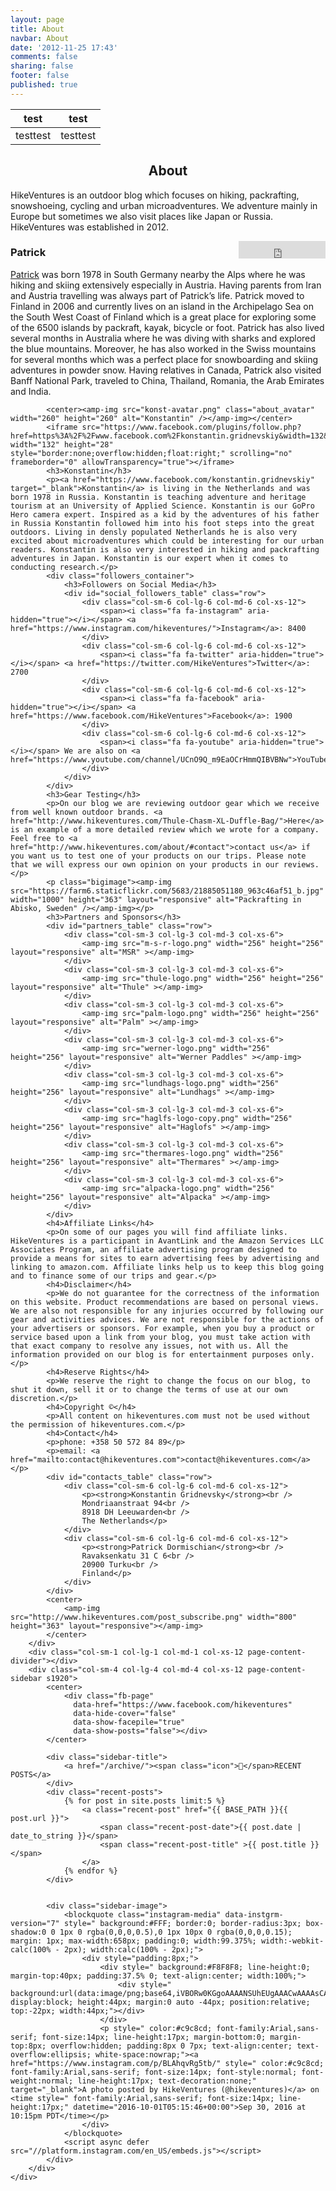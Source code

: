 ```yaml
---
layout: page
title: About
navbar: About
date: '2012-11-25 17:43'
comments: false
sharing: false
footer: false
published: true
---
```


| test | test |
|:--------:|:-------:|
| testtest | testtest |

<div class="my-fluid-container">
	<div class="row">
		<div class="col-lg-12">
			<center><h2 class="page-header">About</h2></center>
		</div>
    </div>
	<div class="row">
		<div class="col-sm-7 col-lg-7 col-md-7 col-xs-12 page-content-content">
			<p>HikeVentures is an outdoor blog which focuses on hiking, packrafting, snowshoeing, cycling and urban microadventures. We adventure mainly in Europe but sometimes we also visit places like Japan or Russia. HikeVentures was established in 2012.</p>
			<center><amp-img src="patrk-avatar.png" class="about_avatar" width="260" height="260" alt="Patrik" /></amp-img></center>
			<iframe src="https://www.facebook.com/plugins/follow.php?href=https%3A%2F%2Fwww.facebook.com%2Fpatrickdormischian&width=139&height=21&layout=button_count&size=large&show_faces=true&appId=582626375123567" width="139" height="28" style="border:none;overflow:hidden;float:right;" scrolling="no" frameborder="0" allowTransparency="true"></iframe>
			<h3>Patrick</h3>
			<p><a href="https://www.facebook.com/profile.php?id=100009207710788">Patrick</a> was born 1978 in South Germany nearby the Alps where he was hiking and skiing extensively especially in Austria. Having parents from Iran and Austria travelling was always part of Patrick’s life. Patrick moved to Finland in 2006 and currently lives on an island in the Archipelago Sea on the South West Coast of Finland which is a great place for exploring some of the 6500 islands by packraft, kayak, bicycle or foot. Patrick has also lived several months in Australia where he was diving with sharks and explored the blue mountains. Moreover, he has also worked in the Swiss mountains for several months which was a perfect place for snowboarding and skiing adventures in powder snow. Having relatives in Canada, Patrick also visited Banff National Park, traveled to China, Thailand, Romania, the Arab Emirates and India.</p>

			<center><amp-img src="konst-avatar.png" class="about_avatar" width="260" height="260" alt="Konstantin" /></amp-img></center>
			<iframe src="https://www.facebook.com/plugins/follow.php?href=https%3A%2F%2Fwww.facebook.com%2Fkonstantin.gridnevskiy&width=132&height=21&layout=button_count&size=large&show_faces=true&appId=582626375123567" width="132" height="28" style="border:none;overflow:hidden;float:right;" scrolling="no" frameborder="0" allowTransparency="true"></iframe>
			<h3>Konstantin</h3>
			<p><a href="https://www.facebook.com/konstantin.gridnevskiy" target="_blank">Konstantin</a> is living in the Netherlands and was born 1978 in Russia. Konstantin is teaching adventure and heritage tourism at an University of Applied Science. Konstantin is our GoPro Hero camera expert. Inspired as a kid by the adventures of his father in Russia Konstantin followed him into his foot steps into the great outdoors. Living in densly populated Netherlands he is also very excited about microadventures which could be interesting for our urban readers. Konstantin is also very interested in hiking and packrafting adventures in Japan. Konstantin is our expert when it comes to conducting research.</p>
			<div class="followers_container">
				<h3>Followers on Social Media</h3>
				<div id="social_followers_table" class="row">
					<div class="col-sm-6 col-lg-6 col-md-6 col-xs-12">
						<span><i class="fa fa-instagram" aria-hidden="true"></i></span> <a href="https://www.instagram.com/hikeventures/">Instagram</a>: 8400
					</div>
					<div class="col-sm-6 col-lg-6 col-md-6 col-xs-12">
						<span><i class="fa fa-twitter" aria-hidden="true"></i></span> <a href="https://twitter.com/HikeVentures">Twitter</a>: 2700
					</div>
					<div class="col-sm-6 col-lg-6 col-md-6 col-xs-12">
						<span><i class="fa fa-facebook" aria-hidden="true"></i></span> <a href="https://www.facebook.com/HikeVentures">Facebook</a>: 1900
					</div>
					<div class="col-sm-6 col-lg-6 col-md-6 col-xs-12">
						<span><i class="fa fa-youtube" aria-hidden="true"></i></span> We are also on <a href="https://www.youtube.com/channel/UCnO9Q_m9EaOCrHmmQIBVBNw">YouTube</a>.
					</div>
				</div>
			</div>
			<h3>Gear Testing</h3>
			<p>On our blog we are reviewing outdoor gear which we receive from well known outdoor brands. <a href="http://www.hikeventures.com/Thule-Chasm-XL-Duffle-Bag/">Here</a> is an example of a more detailed review which we wrote for a company. Feel free to <a href="http://www.hikeventures.com/about/#contact">contact us</a> if you want us to test one of your products on our trips. Please note that we will express our own opinion on your products in our reviews.</p>
			<p class="bigimage"><amp-img src="https://farm6.staticflickr.com/5683/21885051180_963c46af51_b.jpg" width="1000" height="363" layout="responsive" alt="Packrafting in Abisko, Sweden" /></amp-img></p>
			<h3>Partners and Sponsors</h3>
			<div id="partners_table" class="row">
				<div class="col-sm-3 col-lg-3 col-md-3 col-xs-6">
					<amp-img src="m-s-r-logo.png" width="256" height="256" layout="responsive" alt="MSR" ></amp-img>
				</div>
				<div class="col-sm-3 col-lg-3 col-md-3 col-xs-6">
					<amp-img src="thule-logo.png" width="256" height="256" layout="responsive" alt="Thule" ></amp-img>
				</div>
				<div class="col-sm-3 col-lg-3 col-md-3 col-xs-6">
					<amp-img src="palm-logo.png" width="256" height="256" layout="responsive" alt="Palm" ></amp-img>
				</div>
				<div class="col-sm-3 col-lg-3 col-md-3 col-xs-6">
					<amp-img src="werner-logo.png" width="256" height="256" layout="responsive" alt="Werner Paddles" ></amp-img>
				</div>
				<div class="col-sm-3 col-lg-3 col-md-3 col-xs-6">
					<amp-img src="lundhags-logo.png" width="256" height="256" layout="responsive" alt="Lundhags" ></amp-img>
				</div>
				<div class="col-sm-3 col-lg-3 col-md-3 col-xs-6">
					<amp-img src="haglfs-logo-copy.png" width="256" height="256" layout="responsive" alt="Haglofs" ></amp-img>
				</div>
				<div class="col-sm-3 col-lg-3 col-md-3 col-xs-6">
					<amp-img src="thermares-logo.png" width="256" height="256" layout="responsive" alt="Thermares" ></amp-img>
				</div>
				<div class="col-sm-3 col-lg-3 col-md-3 col-xs-6">
					<amp-img src="alpacka-logo.png" width="256" height="256" layout="responsive" alt="Alpacka" ></amp-img>
				</div>
			</div>
			<h4>Affiliate Links</h4>
			<p>On some of our pages you will find affiliate links. HikeVentures is a participant in AvantLink and the Amazon Services LLC Associates Program, an affiliate advertising program designed to provide a means for sites to earn advertising fees by advertising and linking to amazon.com. Affiliate links help us to keep this blog going and to finance some of our trips and gear.</p>
			<h4>Disclaimer</h4>
			<p>We do not guarantee for the correctness of the information on this website. Product recommendations are based on personal views. We are also not responsible for any injuries occurred by following our gear and activities advices. We are not responsible for the actions of your advertisers or sponsors. For example, when you buy a product or service based upon a link from your blog, you must take action with that exact company to resolve any issues, not with us. All the information provided on our blog is for entertainment purposes only.</p>
			<h4>Reserve Rights</h4>
			<p>We reserve the right to change the focus on our blog, to shut it down, sell it or to change the terms of use at our own discretion.</p>
			<h4>Copyright ©</h4>
			<p>All content on hikeventures.com must not be used without the permission of hikeventures.com.</p>
			<h4>Contact</h4>
			<p>phone: +358 50 572 84 89</p>
			<p>email: <a href="mailto:contact@hikeventures.com">contact@hikeventures.com</a></p>
			<div id="contacts_table" class="row">
				<div class="col-sm-6 col-lg-6 col-md-6 col-xs-12">
					<p><strong>Konstantin Gridnevsky</strong><br />
					Mondriaanstraat 94<br />
					8918 DH Leeuwarden<br />
					The Netherlands</p>
				</div>
				<div class="col-sm-6 col-lg-6 col-md-6 col-xs-12">
					<p><strong>Patrick Dormischian</strong><br />
					Ravaksenkatu 31 C 6<br />
					20900 Turku<br />
					Finland</p>
				</div>
			</div>
			<center>
				<amp-img src="http://www.hikeventures.com/post_subscribe.png" width="800" height="363" layout="responsive"></amp-img>
			</center>
		</div>
	    <div class="col-sm-1 col-lg-1 col-md-1 col-xs-12 page-content-divider"></div>
	    <div class="col-sm-4 col-lg-4 col-md-4 col-xs-12 page-content-sidebar s1920">
			<center>
				<div class="fb-page"
				  data-href="https://www.facebook.com/hikeventures"
				  data-hide-cover="false"
				  data-show-facepile="true"
				  data-show-posts="false"></div>
			</center>

	        <div class="sidebar-title">
				<a href="/archive/"><span class="icon"></span>RECENT POSTS</a>
			</div>
			<div class="recent-posts">
	            {% for post in site.posts limit:5 %}
	                <a class="recent-post" href="{{ BASE_PATH }}{{ post.url }}">
	                    <span class="recent-post-date">{{ post.date | date_to_string }}</span>
	                    <span class="recent-post-title" >{{ post.title }}</span>
	                </a>
	            {% endfor %}
	        </div>


	        <div class="sidebar-image">
				<blockquote class="instagram-media" data-instgrm-version="7" style=" background:#FFF; border:0; border-radius:3px; box-shadow:0 0 1px 0 rgba(0,0,0,0.5),0 1px 10px 0 rgba(0,0,0,0.15); margin: 1px; max-width:658px; padding:0; width:99.375%; width:-webkit-calc(100% - 2px); width:calc(100% - 2px);">
					<div style="padding:8px;">
						<div style=" background:#F8F8F8; line-height:0; margin-top:40px; padding:37.5% 0; text-align:center; width:100%;">
							<div style=" background:url(data:image/png;base64,iVBORw0KGgoAAAANSUhEUgAAACwAAAAsCAMAAAApWqozAAAABGdBTUEAALGPC/xhBQAAAAFzUkdCAK7OHOkAAAAMUExURczMzPf399fX1+bm5mzY9AMAAADiSURBVDjLvZXbEsMgCES5/P8/t9FuRVCRmU73JWlzosgSIIZURCjo/ad+EQJJB4Hv8BFt+IDpQoCx1wjOSBFhh2XssxEIYn3ulI/6MNReE07UIWJEv8UEOWDS88LY97kqyTliJKKtuYBbruAyVh5wOHiXmpi5we58Ek028czwyuQdLKPG1Bkb4NnM+VeAnfHqn1k4+GPT6uGQcvu2h2OVuIf/gWUFyy8OWEpdyZSa3aVCqpVoVvzZZ2VTnn2wU8qzVjDDetO90GSy9mVLqtgYSy231MxrY6I2gGqjrTY0L8fxCxfCBbhWrsYYAAAAAElFTkSuQmCC); display:block; height:44px; margin:0 auto -44px; position:relative; top:-22px; width:44px;"></div>
						</div>
						<p style=" color:#c9c8cd; font-family:Arial,sans-serif; font-size:14px; line-height:17px; margin-bottom:0; margin-top:8px; overflow:hidden; padding:8px 0 7px; text-align:center; text-overflow:ellipsis; white-space:nowrap;"><a href="https://www.instagram.com/p/BLAhqvRg5tb/" style=" color:#c9c8cd; font-family:Arial,sans-serif; font-size:14px; font-style:normal; font-weight:normal; line-height:17px; text-decoration:none;" target="_blank">A photo posted by HikeVentures (@hikeventures)</a> on <time style=" font-family:Arial,sans-serif; font-size:14px; line-height:17px;" datetime="2016-10-01T05:15:46+00:00">Sep 30, 2016 at 10:15pm PDT</time></p>
					</div>
				</blockquote>
				<script async defer src="//platform.instagram.com/en_US/embeds.js"></script>
	        </div>
	    </div>
	</div>
</div>
